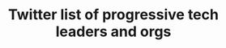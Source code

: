 ---
title: Twitter list of progressive tech leaders and orgs
url: https://twitter.com/i/lists/732558556940120066
---